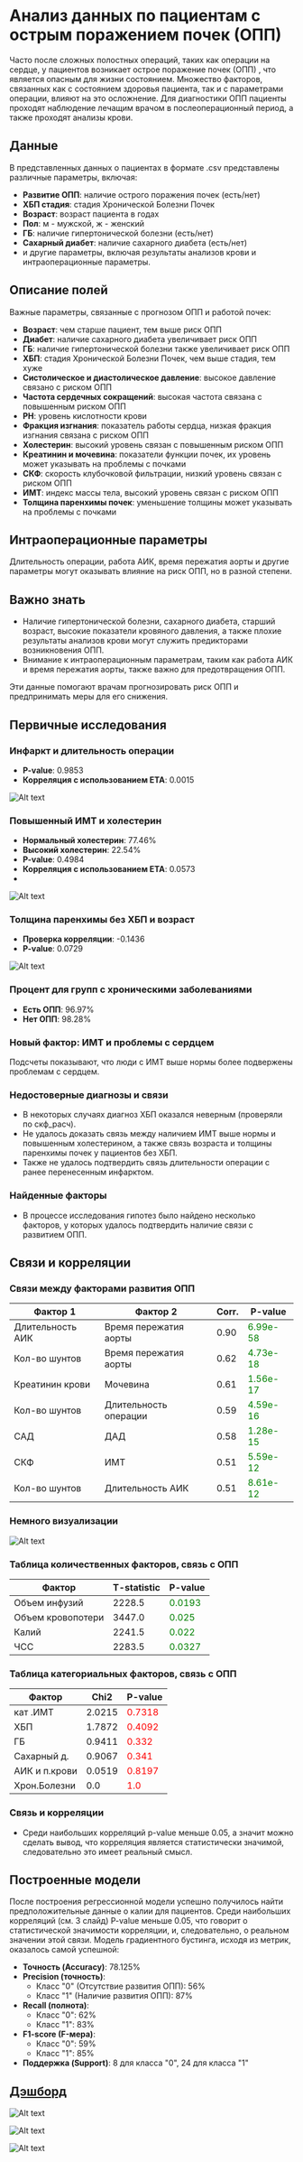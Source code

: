 # Анализ данных по пациентам с острым поражением почек (ОПП)

Часто после сложных полостных операций, таких как операции на сердце, у пациентов возникает острое поражение почек (ОПП)
, что является опасным для жизни состоянием. Множество факторов, связанных как с состоянием здоровья пациента, так и с
параметрами операции, влияют на это осложнение. Для диагностики ОПП пациенты проходят наблюдение лечащим врачом в
послеоперационный период, а также проходят анализы крови.

## Данные

В представленных данных о пациентах в формате .csv представлены различные параметры, включая:

- **Развитие ОПП**: наличие острого поражения почек (есть/нет)
- **ХБП стадия**: стадия Хронической Болезни Почек
- **Возраст**: возраст пациента в годах
- **Пол**: м - мужской, ж - женский
- **ГБ**: наличие гипертонической болезни (есть/нет)
- **Сахарный диабет**: наличие сахарного диабета (есть/нет)
- и другие параметры, включая результаты анализов крови и интраоперационные параметры.

## Описание полей

Важные параметры, связанные с прогнозом ОПП и работой почек:

- **Возраст**: чем старше пациент, тем выше риск ОПП
- **Диабет**: наличие сахарного диабета увеличивает риск ОПП
- **ГБ**: наличие гипертонической болезни также увеличивает риск ОПП
- **ХБП**: стадия Хронической Болезни Почек, чем выше стадия, тем хуже
- **Систолическое и диастолическое давление**: высокое давление связано с риском ОПП
- **Частота сердечных сокращений**: высокая частота связана с повышенным риском ОПП
- **PH**: уровень кислотности крови
- **Фракция изгнания**: показатель работы сердца, низкая фракция изгнания связана с риском ОПП
- **Холестерин**: высокий уровень связан с повышенным риском ОПП
- **Креатинин и мочевина**: показатели функции почек, их уровень может указывать на проблемы с почками
- **СКФ**: скорость клубочковой фильтрации, низкий уровень связан с риском ОПП
- **ИМТ**: индекс массы тела, высокий уровень связан с риском ОПП
- **Толщина паренхимы почек**: уменьшение толщины может указывать на проблемы с почками

## Интраоперационные параметры

Длительность операции, работа АИК, время пережатия аорты и другие параметры могут оказывать влияние на риск ОПП, но в
разной степени.

## Важно знать

- Наличие гипертонической болезни, сахарного диабета, старший возраст, высокие показатели кровяного давления, а также
  плохие результаты анализов крови могут служить предикторами возникновения ОПП.
- Внимание к интраоперационным параметрам, таким как работа АИК и время пережатия аорты, также важно для предотвращения
  ОПП.

Эти данные помогают врачам прогнозировать риск ОПП и предпринимать меры для его снижения.

## Первичные исследования

### Инфаркт и длительность операции

- **P-value**: 0.9853
- **Корреляция с использованием ETA**: 0.0015

![Alt text](images/box1.png)

### Повышенный ИМТ и холестерин

- **Нормальный холестерин**: 77.46%
- **Высокий холестерин**: 22.54%
- **P-value**: 0.4984
- **Корреляция с использованием ETA**: 0.0573
- 
![Alt text](images/box2.png)

### Толщина паренхимы без ХБП и возраст

- **Проверка корреляции**: -0.1436
- **P-value**: 0.0729

![Alt text](images/scatter_1.png)

### Процент для групп с хроническими заболеваниями

- **Есть ОПП**: 96.97%
- **Нет ОПП**: 98.28%

### Новый фактор: ИМТ и проблемы с сердцем

Подсчеты показывают, что люди с ИМТ выше нормы более подвержены проблемам с сердцем.

### Недостоверные диагнозы и связи

- В некоторых случаях диагноз ХБП оказался неверным (проверяли по скф_расч).
- Не удалось доказать связь между наличием ИМТ выше нормы и повышенным холестерином, а также связь возраста и толщины
  паренхимы почек у пациентов без ХБП.
- Также не удалось подтвердить связь длительности операции с ранее перенесенным инфарктом.

### Найденные факторы

- В процессе исследования гипотез было найдено несколько факторов, у которых удалось подтвердить наличие связи с развитием ОПП.

## Связи и корреляции

### Связи между факторами развития ОПП

| Фактор 1         | Фактор 2              | Corr. | P-value                                   |
|------------------|-----------------------|-------|-------------------------------------------|
| Длительность АИК | Время пережатия аорты | 0.90  | <span style="color:green">6.99e-58</span> |
| Кол-во шунтов    | Время пережатия аорты | 0.62  | <span style="color:green">4.73e-18</span> |
| Креатинин крови  | Мочевина              | 0.61  | <span style="color:green">1.56e-17</span> |
| Кол-во шунтов    | Длительность операции | 0.59  | <span style="color:green">4.59e-16</span> |
| САД              | ДАД                   | 0.58  | <span style="color:green">1.28e-15</span> |
| СКФ              | ИМТ                   | 0.51  | <span style="color:green">5.59e-12</span> |
| Кол-во шунтов    | Длительность АИК      | 0.51  | <span style="color:green">8.61e-12</span> |


### Немного визуализации
![Alt text](images/box_matrixx.png)


### Таблица количественных факторов, связь с ОПП

| Фактор            | T-statistic | P-value                                 |
|-------------------|-------------|-----------------------------------------|
| Объем инфузий     | 2228.5      | <span style="color:green">0.0193</span> |
| Объем кровопотери | 3447.0      | <span style="color:green">0.025</span>  |
| Калий             | 2241.5      | <span style="color:green">0.022</span>  |
| ЧСС               | 2283.5      | <span style="color:green">0.0327</span> |


### Таблица категориальных факторов, связь с ОПП

| Фактор        | Chi2   | P-value                               |
|---------------|--------|---------------------------------------|
| кат .ИМТ      | 2.0215 | <span style="color:red">0.7318</span> |
| ХБП           | 1.7872 | <span style="color:red">0.4092</span> |
| ГБ            | 0.9411 | <span style="color:red">0.332</span>  |
| Сахарный д.   | 0.9067 | <span style="color:red">0.341</span>  |
| АИК и п.крови | 0.0519 | <span style="color:red">0.8197</span> |
| Хрон.Болезни  | 0.0    | <span style="color:red">1.0</span>    |

### Связь и корреляции

- Среди наибольших корреляций p-value меньше 0.05, а значит можно сделать вывод, что корреляция является статистически значимой, следовательно это имеет реальный смысл.

## Построенные модели

После построения регрессионной модели успешно получилось найти предположительные данные о калии для пациентов. Среди
наибольших корреляций (см. 3 слайд) P-value меньше 0.05, что говорит о статистической значимости корреляции, и,
следовательно, о реальном значении этой связи.
Модель градиентного бустинга, исходя из метрик, оказалось самой успешной:

- **Точность (Accuracy)**: 78.125%
- **Precision (точность)**:
    - Класс "0" (Отсутствие развития ОПП): 56%
    - Класс "1" (Наличие развития ОПП): 87%
- **Recall (полнота)**:
    - Класс "0": 62%
    - Класс "1": 83%
- **F1-score (F-мера)**:
    - Класс "0": 59%
    - Класс "1": 85%
- **Поддержка (Support)**: 8 для класса "0", 24 для класса "1"

## [Дэшборд](https://datalens.yandex/qeby57za9mquf)

![Alt text](images/dashboard1.png)

![Alt text](images/dashboard2.png)

![Alt text](images/dashboard3.png)